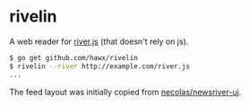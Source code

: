 # rivelin

A web reader for [river.js][] (that doesn't rely on js).

``` bash
$ go get github.com/hawx/rivelin
$ rivelin --river http://example.com/river.js
...
```

The feed layout was initially copied from [necolas/newsriver-ui][].

[river.js]: http://riverjs.org/
[necolas/newsriver-ui]: https://github.com/necolas/newsriver-ui
